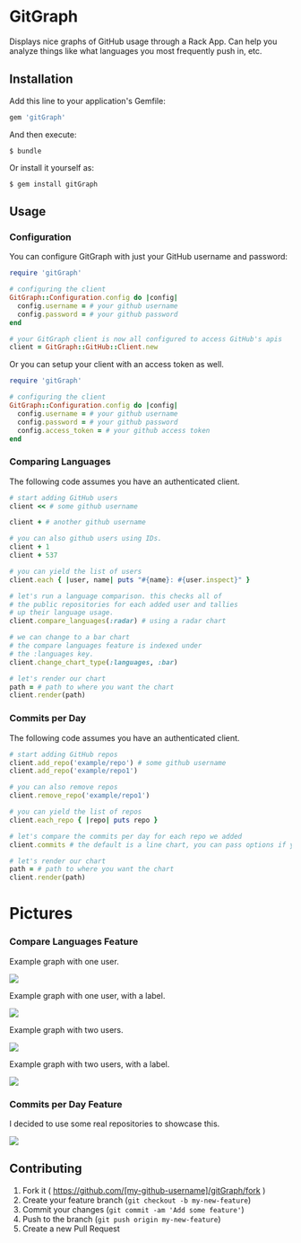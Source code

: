 # GitGraph

Displays nice graphs of GitHub usage through a Rack App. Can help you analyze things like what languages you most frequently push in, etc.

## Installation

Add this line to your application's Gemfile:

```ruby
gem 'gitGraph'
```

And then execute:

    $ bundle

Or install it yourself as:

    $ gem install gitGraph

## Usage

### Configuration

You can configure GitGraph with just your GitHub username and password:

```ruby
require 'gitGraph'

# configuring the client
GitGraph::Configuration.config do |config|
  config.username = # your github username
  config.password = # your github password
end

# your GitGraph client is now all configured to access GitHub's apis
client = GitGraph::GitHub::Client.new
```
Or you can setup your client with an access token as well.

```ruby
require 'gitGraph'

# configuring the client
GitGraph::Configuration.config do |config|
  config.username = # your github username
  config.password = # your github password
  config.access_token = # your github access token
end
```
### Comparing Languages

The following code assumes you have an authenticated client.

```ruby
# start adding GitHub users
client << # some github username

client + # another github username

# you can also github users using IDs.
client + 1
client + 537

# you can yield the list of users
client.each { |user, name| puts "#{name}: #{user.inspect}" }

# let's run a language comparison. this checks all of
# the public repositories for each added user and tallies
# up their language usage.
client.compare_languages(:radar) # using a radar chart

# we can change to a bar chart
# the compare languages feature is indexed under
# the :languages key.
client.change_chart_type(:languages, :bar)

# let's render our chart
path = # path to where you want the chart
client.render(path)
```

### Commits per Day

The following code assumes you have an authenticated client.

```ruby
# start adding GitHub repos
client.add_repo('example/repo') # some github username
client.add_repo('example/repo1')

# you can also remove repos
client.remove_repo('example/repo1')

# you can yield the list of repos
client.each_repo { |repo| puts repo }

# let's compare the commits per day for each repo we added
client.commits # the default is a line chart, you can pass options if you want.

# let's render our chart
path = # path to where you want the chart
client.render(path)
```

# Pictures
### Compare Languages Feature
<p>Example graph with one user.</p>
<img src="media/oneUserNoLabel.png">
<br/>

<p>Example graph with one user, with a label.</p>
<img src="media/oneUserWithLabel.png">
<br/>

<p>Example graph with two users.</p>
<img src="media/twoUsersNoLabel.png">
<br/>

<p>Example graph with two users, with a label.</p>
<img src="media/twoUsersWithLabel.png">
<br/>

### Commits per Day Feature
<p>I decided to use some real repositories to showcase this.</p>
<img src="media/commitsPerDay.png">
<br/>

## Contributing

1. Fork it ( https://github.com/[my-github-username]/gitGraph/fork )
2. Create your feature branch (`git checkout -b my-new-feature`)
3. Commit your changes (`git commit -am 'Add some feature'`)
4. Push to the branch (`git push origin my-new-feature`)
5. Create a new Pull Request
